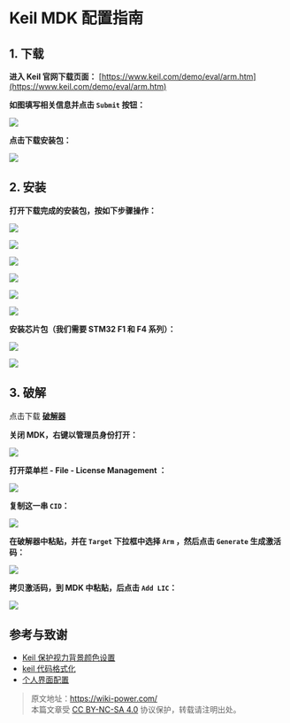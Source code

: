 # Keil MDK 配置指南

## 1. 下载

**进入 Keil 官网下载页面：** [https://www.keil.com/demo/eval/arm.htm](https://www.keil.com/demo/eval/arm.htm)

**如图填写相关信息并点击 `Submit` 按钮：**

![](https://f004.backblazeb2.com/file/wiki-media/img/UTOOLS1564402348383.png)

**点击下载安装包：**

![](https://f004.backblazeb2.com/file/wiki-media/img/UTOOLS1564402469518.png)

## 2. 安装

**打开下载完成的安装包，按如下步骤操作：**

![](https://f004.backblazeb2.com/file/wiki-media/img/UTOOLS1564405005991.png)

![](https://f004.backblazeb2.com/file/wiki-media/img/UTOOLS1564405034468.png)

![](https://f004.backblazeb2.com/file/wiki-media/img/UTOOLS1564405123578.png)

![](https://f004.backblazeb2.com/file/wiki-media/img/UTOOLS1564405166784.png)

![](https://f004.backblazeb2.com/file/wiki-media/img/UTOOLS1564405201092.png)

![](https://f004.backblazeb2.com/file/wiki-media/img/UTOOLS1564405260737.png)

**安装芯片包（我们需要 STM32 F1 和 F4 系列）：**

![](https://f004.backblazeb2.com/file/wiki-media/img/UTOOLS1564405574756.png)

![](https://f004.backblazeb2.com/file/wiki-media/img/UTOOLS1564405648731.png)

## 3. 破解

点击下载 [**破解器**](https://github.com/linyuxuanlin/File-host/blob/main/software/KEIL_Lic.exe)

**关闭 MDK，右键以管理员身份打开：**

![](https://f004.backblazeb2.com/file/wiki-media/img/UTOOLS1564406135091.png)

**打开菜单栏 - File - License Management ：**

![](https://f004.backblazeb2.com/file/wiki-media/img/UTOOLS1564406171844.png)

**复制这一串 `CID`：**

![](https://f004.backblazeb2.com/file/wiki-media/img/UTOOLS1564406230209.png)

**在破解器中粘贴，并在 `Target` 下拉框中选择 `Arm` ，然后点击 `Generate` 生成激活码：**

![](https://f004.backblazeb2.com/file/wiki-media/img/UTOOLS1564406292113.png)

**拷贝激活码，到 MDK 中粘贴，后点击 `Add LIC`：**

![](https://f004.backblazeb2.com/file/wiki-media/img/UTOOLS1564406431978.png)

## 参考与致谢

- [Keil 保护视力背景颜色设置](https://blog.csdn.net/w5862338/article/details/50984536)
- [keil 代码格式化](https://blog.csdn.net/sudaroot/article/details/88095269)
- [个人界面配置](https://github.com/linyuxuanlin/File-host/blob/main/software-development/global.prop)

> 原文地址：<https://wiki-power.com/>  
> 本篇文章受 [CC BY-NC-SA 4.0](https://creativecommons.org/licenses/by/4.0/deed.zh) 协议保护，转载请注明出处。
